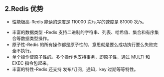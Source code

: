 ## 2.Redis 优势

* 性能极高-Redis 能读的速度是 110000 次/s,写的速度是 81000 次/s。

- 丰富的数据类型 -Redis 支持二进制的字符串、列表、哈希值、集合和有序集合等数据类型操作。
- 原子性-Redis 的所有操作都是原子性的，意思就是要么成功执行要么失败完全不执行。
- 单个操作使原子性的。多个操作也支持事务，即原子性，通过 MULTI 和 EXEC 指令包起来。
- 丰富的特性-Redis 还支持 发布/订阅，通知，key 过期等等特性。
